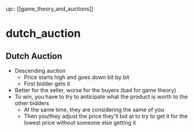 up:: [[game_theory_and_auctions]]

# dutch_auction

## Dutch Auction
- Descending auction
	- Price starts high and goes down bit by bit
	- First bidder gets it
- Better for the seller, worse for the buyers (bad for game theory)
- To win, you have to try to anticipate what the product is worth to the other bidders
	- At the same time, they are considering the same of you
	- Then you/they adjust the price they'll bid at to try to get it for the lowest price without someone else getting it